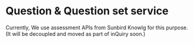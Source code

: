 # Question & Question set service

Currently, We use assessment APIs from Sunbird Knowlg for this purpose. (It will be decoupled and moved as part of inQuiry soon.)

####
